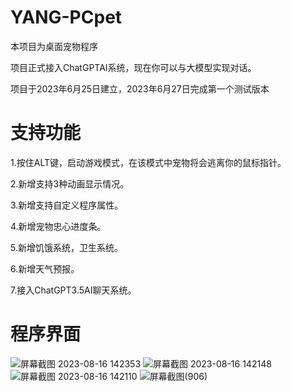 # YANG-PCpet
本项目为桌面宠物程序

项目正式接入ChatGPTAI系统，现在你可以与大模型实现对话。

项目于2023年6月25日建立，2023年6月27日完成第一个测试版本
# 支持功能
1.按住ALT键，启动游戏模式，在该模式中宠物将会逃离你的鼠标指针。

2.新增支持3种动画显示情况。

3.新增支持自定义程序属性。

4.新增宠物忠心进度条。

5.新增饥饿系统，卫生系统。

6.新增天气预报。

7.接入ChatGPT3.5AI聊天系统。
# 程序界面
![屏幕截图 2023-08-16 142353](https://github.com/JasonYANG170/YANG-PCpet/assets/39414350/6f304b4a-eb0c-43d7-9141-ab854fd0fbea)
![屏幕截图 2023-08-16 142148](https://github.com/JasonYANG170/YANG-PCpet/assets/39414350/e99cb4e3-b48b-43e4-8ccd-a062103d1c35)
![屏幕截图 2023-08-16 142110](https://github.com/JasonYANG170/YANG-PCpet/assets/39414350/271e9fe2-4c0f-42b5-848f-09585779ab5c)
![屏幕截图(906)](https://github.com/JasonYANG170/YANG-PCpet/assets/39414350/19efdcf7-6b4b-4249-9973-8d0914ea96a4)
